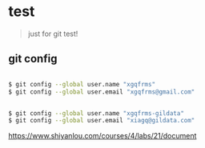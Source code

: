 # test

> just for git test!


## git config



```sh

$ git config --global user.name "xgqfrms"
$ git config --global user.email "xgqfrms@gmail.com"


$ git config --global user.name "xgqfrms-gildata"
$ git config --global user.email "xiagq@gildata.com"


```



https://www.shiyanlou.com/courses/4/labs/21/document


